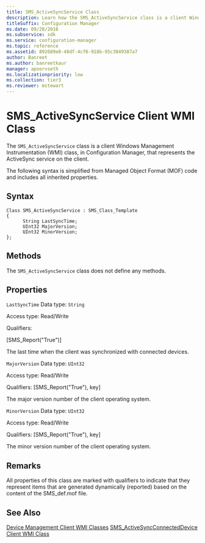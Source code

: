 ```yaml
---
title: SMS_ActiveSyncService Class
description: Learn how the SMS_ActiveSyncService class is a client Windows Management Instrumentation (WMI) class that represents the ActiveSync service on the client.
titleSuffix: Configuration Manager
ms.date: 09/20/2016
ms.subservice: sdk
ms.service: configuration-manager
ms.topic: reference
ms.assetid: 892689e8-48df-4cf6-918b-95c3049387a7
author: Banreet
ms.author: banreetkaur
manager: apoorvseth
ms.localizationpriority: low
ms.collection: tier3
ms.reviewer: mstewart
---
```

# SMS_ActiveSyncService Client WMI Class
The `SMS_ActiveSyncService` class is a client Windows Management Instrumentation (WMI) class, in Configuration Manager, that represents the ActiveSync service on the client.

 The following syntax is simplified from Managed Object Format (MOF) code and includes all inherited properties.

## Syntax

```
Class SMS_ActiveSyncService : SMS_Class_Template
{
      String LastSyncTime;
      UInt32 MajorVersion;
      UInt32 MinorVersion;
};
```

## Methods
 The `SMS_ActiveSyncService` class does not define any methods.

## Properties
 `LastSyncTime`
 Data type: `String`

 Access type: Read/Write

 Qualifiers:

 [SMS_Report("True")]

 The last time when the client was synchronized with connected devices.

 `MajorVersion`
 Data type: `UInt32`

 Access type: Read/Write

 Qualifiers: [SMS_Report("True"), key]

 The major version number of the client operating system.

 `MinorVersion`
 Data type: `UInt32`

 Access type: Read/Write

 Qualifiers: [SMS_Report("True"), key]

 The minor version number of the client operating system.

## Remarks
 All properties of this class are marked with qualifiers to indicate that they represent items that are generated dynamically (reported) based on the content of the SMS_def.mof file.

## See Also
 [Device Management Client WMI Classes](../../../../../develop/reference/core/clients/client-classes/device-management-client-wmi-classes.md)
 [SMS_ActiveSyncConnectedDevice Client WMI Class](../../../../../develop/reference/core/clients/client-classes/sms_activesyncconnecteddevice-client-wmi-class.md)
